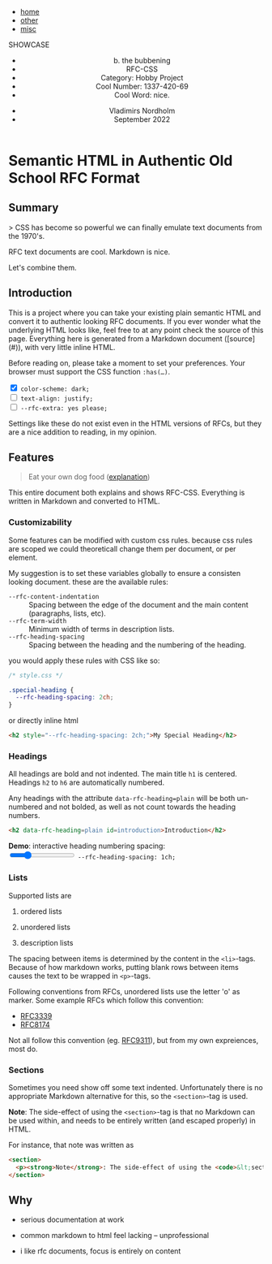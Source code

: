 <nav>
  <ul>
    <li><a href=#>home</a></li>
    <li><a href=#>other</a></li>
    <li><a href=#>misc</a></li>
  </ul>
  SHOWCASE
</nav>
<header>
  <ul>
    <li>b. the bubbening</li>
    <li>RFC-CSS</li>
    <li>Category: Hobby Project</li>
    <li>Cool Number: 1337-420-69</li>
    <li>Cool Word: nice.</li>
  </ul>
  <ul>
    <li>Vladimirs Nordholm</li>
    <li><time pubdate datetime="2022-09">September 2022</time></li>
  </ul>
</header>

# Semantic HTML in Authentic Old School RFC Format

<h2 data-rfc-heading=plain id=summary>Summary</h2>
> CSS has become so powerful we can finally emulate text documents from the 1970's.

RFC text documents are cool. Markdown is nice.

Let's combine them.

<h2 data-rfc-heading=plain id=introduction>Introduction</h2>
This is a project where you can take your existing plain semantic HTML and convert it to authentic looking RFC documents.
If you ever wonder what the underlying HTML looks like, feel free to at any point check the source of this page. Everything here is generated from a Markdown document ([source](#)), with very little inline HTML.

<div class=has>
  <p>Before reading on, please take a moment to set your preferences. Your browser must support the CSS function <code>:has(…)</code>.</p>
  <p>
    <label><input type=checkbox name=dark-mode checked> <code>color-scheme: dark;</code></label><br>
    <label><input type=checkbox name=justify> <code>text-align: justify;</code></label><br>
    <label><input type=checkbox name=extra> <code>--rfc-extra: yes please;</code></label>
  </p>
  <p>Settings like these do not exist even in the HTML versions of RFCs, but they are a nice addition to reading, in my opinion.</p>
</div>

<aside data-rfc-toc></aside>

## Features
> Eat your own dog food ([explanation][dogfooding])

This entire document both explains and shows RFC-CSS. Everything is written in Markdown and converted to HTML.

[dogfooding]: https://en.wiktionary.org/wiki/eat_one%27s_own_dog_food

### Customizability
Some features can be modified with custom css rules. because css rules are scoped we could theoreticall change them per document, or per element.

My suggestion is to set these variables globally to ensure a consisten looking document. these are the available rules:

<dl>
  <dt><code>--rfc-content-indentation</code></dt>
  <dd>Spacing between the edge of the document and the main content (paragraphs, lists, etc).</dd>

  <dt><code>--rfc-term-width</code></dt>
  <dd>Minimum width of terms in description lists.</dd>

  <dt><code>--rfc-heading-spacing</code></dt>
  <dd>Spacing between the heading and the numbering of the heading.</dd>
</dl>

you would apply these rules with CSS like so:
```css
/* style.css */

.special-heading {
  --rfc-heading-spacing: 2ch;
}
```
or directly inline html
```html
<h2 style="--rfc-heading-spacing: 2ch;">My Special Heading</h2>
```

### Headings
All headings are bold and not indented. The main title `h1` is centered. Headings `h2` to `h6` are automatically numbered.

Any headings with the attribute `data-rfc-heading=plain` will be both un-numbered and not bolded, as well as not count towards the heading numbers.

```html
<h2 data-rfc-heading=plain id=introduction>Introduction</h2>
```

<p>
  <script>
    function setCustomHeadingSpacing(spacing) {
      const style = '--rfc-heading-spacing: ' + spacing + 'ch;'
      document.getElementById('headings').style = style
      document.querySelector('output[name=heading-spacing]').innerHTML = `<code>${style}</code>`
    }
  </script>
  <strong>Demo</strong>:
  <label>interactive heading numbering spacing:<br>
    <input type=range min=0 max=4 value=1 oninput="setCustomHeadingSpacing(this.value)">
  </label>
  <output name=heading-spacing><code>--rfc-heading-spacing: 1ch;</code></output>
</p>


### Lists
Supported lists are

1. ordered lists

1. unordered lists

1. description lists

The spacing between items is determined by the content in the `<li>`-tags. Because of how markdown works, putting blank rows between items causes the text to be wrapped in `<p>`-tags.

Following conventions from RFCs, unordered lists use the letter 'o' as marker. Some example RFCs which follow this convention:

- [RFC3339](https://datatracker.ietf.org/doc/html/rfc3339)
- [RFC8174](https://datatracker.ietf.org/doc/html/rfc8174)

Not all follow this convention (eg. [RFC9311](https://datatracker.ietf.org/doc/html/rfc9311)), but from my own expreiences, most do.

### Sections
Sometimes you need show off some text indented. Unfortunately there is no appropriate Markdown alternative for this, so the `<section>`-tag is used.

<section>
  <p><strong>Note</strong>: The side-effect of using the <code>&lt;section&gt;</code>-tag is that no Markdown can be used within, and needs to be entirely written (and escaped properly) in HTML.</p>
</section>

For instance, that note was written as
```html
<section>
  <p><strong>Note</strong>: The side-effect of using the <code>&lt;section&gt;</code>-tag is that no Markdown can be used within, and needs to be entirely written (and escaped properly) in HTML.</p>
</section>
```

## Why

- serious documentation at work

- common markdown to html feel lacking – unprofessional

- i like rfc documents, focus is entirely on content
